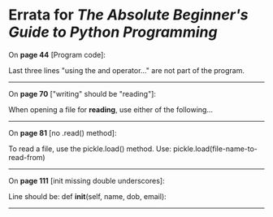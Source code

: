 # Errata for *The Absolute Beginner's Guide to Python Programming*

On **page 44** [Program code]:
 
Last three lines "using the and operator..." are not part of the program.

***

On **page 70** ["writing" should be "reading"]:
 
When opening a file for **reading**, use either of the following...

***

On **page 81** [no .read() method]:
 
To read a file, use the pickle.load() method. Use: pickle.load(file-name-to-read-from)

***

On **page 111** [init missing double underscores]:
 
Line should be: def __init__(self, name, dob, email):

***
